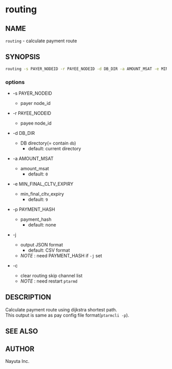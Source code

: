 # routing

## NAME

`routing` - calculate payment route

## SYNOPSIS

```bash
routing -s PAYER_NODEID -r PAYEE_NODEID -d DB_DIR -a AMOUNT_MSAT -e MIN_FINAL_CLTV_EXPIRY -p PAYMENT_HASH [-j]
```

### options

* -s PAYER_NODEID
  * payer node_id

* -r PAYEE_NODEID
  * payee node_id

* -d DB_DIR
  * DB directory(= contain `db`)
    * default: current directory

* -a AMOUNT_MSAT
  * amount_msat
    * default: `0`

* -e MIN_FINAL_CLTV_EXPIRY
  * min_final_cltv_expiry
    * default: `9`

* -p PAYMENT_HASH
  * payment_hash
    * default: none

* -j
  * output JSON format
    * default: CSV format
  * _NOTE_ : need PAYMENT_HASH if `-j` set

* -c
  * clear routing skip channel list
  * _NOTE_ : need restart `ptarmd`

## DESCRIPTION

Calculate payment route using dijkstra shortest path.  
This output is same as pay config file format(`ptarmcli -p`).

## SEE ALSO

## AUTHOR

Nayuta Inc.
